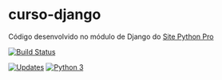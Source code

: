 # curso-django
Código desenvolvido no módulo de Django do [Site Python Pro](www.python.pro.br)


[![Build Status](https://travis-ci.com/andremenezees/curso-django.svg?branch=master)](https://travis-ci.com/andremenezees/curso-django)

[![Updates](https://pyup.io/repos/github/andremenezees/curso-django/shield.svg)](https://pyup.io/repos/github/andremenezees/curso-django/)
[![Python 3](https://pyup.io/repos/github/andremenezees/curso-django/python-3-shield.svg)](https://pyup.io/repos/github/andremenezees/curso-django/)
